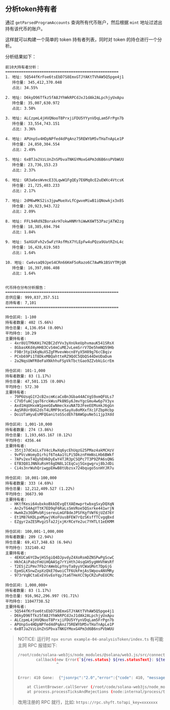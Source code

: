 ## 分析token持有者

通过 `getParsedProgramAccounts` 查询所有代币账户，然后根据 `mint` 地址过滤出持有该代币的账户。

这样就可以构建一个简单的 token 持有者列表，同时对 token 的持仓进行一个分析。

分析结果如下：

```
前10大持有者分析：
==================================================
1. 地址: 5Q544fKrFoe6tsEbD7S8EmxGTJYAKtTVhAW5Q5pge4j1
   持仓量: 345,412,370.048
   占比: 34.55%

2. 地址: D6kyD96Tfkz5fA8JYhWkRPCdJxJ1dAk2ALpchjyUxApu
   持仓量: 35,007,630.972
   占比: 3.50%

3. 地址: ALCzpmL4jHVQNooT8PrxjiFDU5YYynVDqLam5FrPgn7b
   持仓量: 33,554,743.151
   占比: 3.36%

4. 地址: APUnpSv4HDpNPfed4dPqAnz75REWYbM5vTHaTnApLe1P
   持仓量: 24,850,304.554
   占比: 2.49%

5. 地址: 6xBTJa2VzLUnZnSPbvaTNKGYMoxG4Pm3d6B6nsPVbWUU
   持仓量: 23,736,153.23
   占比: 2.37%

6. 地址: GR3a6esWvmcE33LqwW1FgQEy7E6Mq8cE2uEWXc4VtcsK
   持仓量: 21,725,403.233
   占比: 2.17%

7. 地址: 2dM6wMKS2is3jpwMueXvLfCgwveMiwB1iQNowkjx3x8S
   持仓量: 20,923,943.722
   占比: 2.09%

8. 地址: FFL94Rd9ZBorakrH7okwHNMrhiWwK6WT53PazjATW2zg
   持仓量: 18,385,694.794
   占比: 1.84%

9. 地址: 5aXGUFvh2v5wFzYAsfMsX7YLEpFw4uPQza9UatRZnL4c
   持仓量: 16,428,619.503
   占比: 1.64%

10. 地址: Cw4vsaQ9JpeS4CRn66KmF5oRazo6C7AwMk1BSVYTMjQR
   持仓量: 16,397,086.408
   占比: 1.64%


代币持仓分布分析报告：
==================================================
总供应量: 999,837,357.511
总持有者: 7,101
==================================================

持仓区间: 1-100
持有者数量: 402 (5.66%)
持仓总量: 4,136.054 (0.00%)
平均持仓: 10.29
主要持有者: 
  - 4xr8U1TMkKHi7H2BC2dYVv3yXnUkeUphvmauK541SRsX
  - 8GbasKKd4yHH83CvS4mCuMEJvLemSrrV7De5hmNQ59Hb
  - F9Br3tp1kKqNuXSZgFMvevWocn8YyX5H89g76cCBqiv
  - PCnb69Pi1T8DkxMBQahtteRZ9QdC5QbQS44DeUDaDum
  - 2a2NqsUWFR8eFaXNkhhuFSpVkTbctGao9ZZvbkLGcrEm

持仓区间: 101-1,000
持有者数量: 83 (1.17%)
持仓总量: 47,501.135 (0.00%)
平均持仓: 572.30
主要持有者: 
  - 79P6UsqG1Y2cB2xcmKcaCoBn3Gba44ACVgS9xmQFULs7
  - C7VDfuACjqoT6rckWusPk8NSy6JmvYgcGmu4w6p7V3yx
  - Axd1HqUHxxW1peeGEwNmeckxuNATDJFeeEEMsmkJ6gGn
  - AqSR8UrBUG2dsT4LRMF9ceSayXu8oMXxfXc1FZbpHcbp
  - DoiUTaHyuEsMFQGanitoSScdEh78AWGpuNe5i1jp3Xdd

持仓区间: 1,001-10,000
持有者数量: 274 (3.86%)
持仓总量: 1,193,665.167 (0.12%)
平均持仓: 4356.44
主要持有者: 
  - 35tj37dCmiLxTV4cLRwXq6ycEhUqzG25PMaz4akMCHzV
  - 9vPVcvWomyDirhif6TeAa1tLPi5DkznFHmNsLHb6BWkf
  - 7APv2exT4QyhEHkDyEwY4TJR3pCSQPc7T3P9ZPA6sQNG
  - EfB3Q81JNNXuRsHt6gDN8L1CEqCuj5Gxgwgruj8bJdDi
  - Ci4s3nrWuhQriwgpEHwB8tUbzsx724bqugo5snHYJR7u

持仓区间: 10,001-100,000
持有者数量: 333 (4.69%)
持仓总量: 12,212,409.527 (1.22%)
平均持仓: 36673.90
主要持有者: 
  - HKtfKesi64ubxkoBkkDEvgEtXAEmwprtwbxgSxyDQXqN
  - An2vTG4AgYTtK7ED9qF6RaLsSmVRoe5QSxrke441wrjN
  - HwmkZo36DMvbRjsereuLmGFBdeJPSFKgfVWf6jUZd76Y
  - Et1M87kKDLpxMywjVKoFUusBFEW7rQzSKsffTCvgqBxd
  - EZgyr2aZESMvgzSfa2JjxjKrRCeYe2uc7YHTLt1eEKMM

持仓区间: 100,001-1,000,000
持有者数量: 209 (2.94%)
持仓总量: 69,417,348.63 (6.94%)
平均持仓: 332140.42
主要持有者: 
  - 4EKUCa6YCDwjHS5giQ4DJpvdyZ4XoRsmDZNSPwPgScwC
  - HkhCAiPabzFmUiHQAASg7rYiHthJ4sqGH5ygHHVhWsRf
  - T2ESjZiPmv7Fb2rAWebLpYnyTa8yyVCWaGMot7DpGjG
  - EpmSLKSnwZxpXzQkE76woiCTF6UkFmjAsSWpovANVMRy
  - 973rVqBCtaExEVGvEoYqyJta6THeXCC9pCRZuPoEUCMc

持仓区间: 1,000,000+
持有者数量: 83 (1.17%)
持仓总量: 916,962,296.997 (91.71%)
平均持仓: 11047738.52
主要持有者: 
  - 5Q544fKrFoe6tsEbD7S8EmxGTJYAKtTVhAW5Q5pge4j1
  - D6kyD96Tfkz5fA8JYhWkRPCdJxJ1dAk2ALpchjyUxApu
  - ALCzpmL4jHVQNooT8PrxjiFDU5YYynVDqLam5FrPgn7b
  - APUnpSv4HDpNPfed4dPqAnz75REWYbM5vTHaTnApLe1P
  - 6xBTJa2VzLUnZnSPbvaTNKGYMoxG4Pm3d6B6nsPVbWUU

```


> NOTICE: 运行时 `npx esrun example-04-analysisToken/index.ts` 有可能主网 RPC 报错如下:
> 
> ```bash
> /root/code/solana-web3js/node_modules/@solana/web3.js/src/connection.ts:1698
>         callback(new Error(`${res.status} ${res.statusText}: ${text}`));
>                  ^
> 
> 
> Error: 410 Gone:  {"jsonrpc":"2.0","error":{"code": 410, "message":"The RPC call or parameters have been disabled"}, "id": "e93680da-e2fe-4d28-95d1-6bf3e392257d" } 
> 
>     at ClientBrowser.callServer (/root/code/solana-web3js/node_modules/@solana/web3.js/src/connection.ts:1698:18)
>     at process.processTicksAndRejections (node:internal/process/task_queues:95:5)
> ```
> 
> 改用注册的 RPC 就行，比如: `https://rpc.shyft.to?api_key=xxxxxxx`